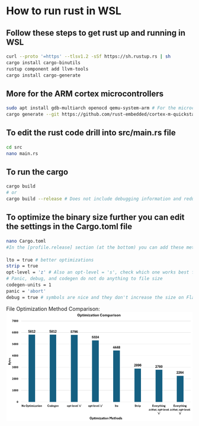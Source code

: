 # How to run rust in WSL

## Follow these steps to get rust up and running in WSL
```bash
curl --proto '=https' --tlsv1.2 -sSf https://sh.rustup.rs | sh
cargo install cargo-binutils
rustup component add llvm-tools
cargo install cargo-generate

```
## More for the ARM cortex microcontrollers
```bash
sudo apt install gdb-multiarch openocd qemu-system-arm # For the microcontrollers
cargo generate --git https://github.com/rust-embedded/cortex-m-quickstart

```
## To edit the rust code drill into src/main.rs file
```bash
cd src
nano main.rs
```
## To run the cargo
```bash
cargo build
# or
cargo build --release # Does not include debugging information and reduces binary file size by a large amount
```
## To optimize the binary size further you can edit the settings in the Cargo.toml file
```bash
nano Cargo.toml
#In the [profile.release] section (at the bottom) you can add these methods or change them as you see fit:

lto = true # better optimizations
strip = true
opt-level = 'z' # Also an opt-level = 's', check which one works best for your code
# Panic, debug, and codegen do not do anything to file size
codegen-units = 1
panic = 'abort'
debug = true # symbols are nice and they don't increase the size on Flash
```
File Optimization Method Comparison: 
![alt text](images/File_size_opt_rust.png)
